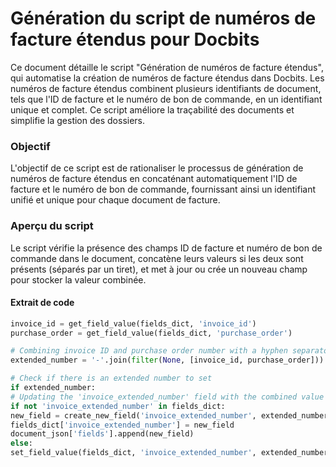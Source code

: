 # Génération du script de numéros de facture étendus pour Docbits

Ce document détaille le script "Génération de numéros de facture étendus", qui automatise la création de numéros de facture étendus dans Docbits. Les numéros de facture étendus combinent plusieurs identifiants de document, tels que l'ID de facture et le numéro de bon de commande, en un identifiant unique et complet. Ce script améliore la traçabilité des documents et simplifie la gestion des dossiers.

### Objectif

L'objectif de ce script est de rationaliser le processus de génération de numéros de facture étendus en concaténant automatiquement l'ID de facture et le numéro de bon de commande, fournissant ainsi un identifiant unifié et unique pour chaque document de facture.

### Aperçu du script

Le script vérifie la présence des champs ID de facture et numéro de bon de commande dans le document, concatène leurs valeurs si les deux sont présents (séparés par un tiret), et met à jour ou crée un nouveau champ pour stocker la valeur combinée.

#### Extrait de code
```python
invoice_id = get_field_value(fields_dict, 'invoice_id')
purchase_order = get_field_value(fields_dict, 'purchase_order')

# Combining invoice ID and purchase order number with a hyphen separator
extended_number = '-'.join(filter(None, [invoice_id, purchase_order]))

# Check if there is an extended number to set
if extended_number:
# Updating the 'invoice_extended_number' field with the combined value
if not 'invoice_extended_number' in fields_dict:
new_field = create_new_field('invoice_extended_number', extended_number)
fields_dict['invoice_extended_number'] = new_field
document_json['fields'].append(new_field)
else:
set_field_value(fields_dict, 'invoice_extended_number', extended_number)
```

